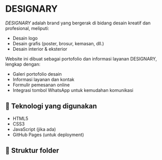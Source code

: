 # DESIGNARY

*DESIGNARY* adalah brand yang bergerak di bidang desain kreatif dan profesional, meliputi:
- Desain logo
- Desain grafis (poster, brosur, kemasan, dll.)
- Desain interior & eksterior

Website ini dibuat sebagai portofolio dan informasi layanan DESIGNARY, lengkap dengan:
- Galeri portofolio desain
- Informasi layanan dan kontak
- Formulir pemesanan online
- Integrasi tombol WhatsApp untuk kemudahan komunikasi

## 🔧 Teknologi yang digunakan
- HTML5
- CSS3
- JavaScript (jika ada)
- GitHub Pages (untuk deployment)

## 📂 Struktur folder
